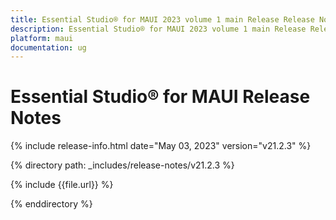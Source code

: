 ```yaml
---
title: Essential Studio® for MAUI 2023 volume 1 main Release Release Notes  
description: Essential Studio® for MAUI 2023 volume 1 main Release Release Notes  
platform: maui
documentation: ug
---
```


# Essential Studio® for MAUI Release Notes  

{% include release-info.html date="May 03, 2023"  version="v21.2.3" %} 

{% directory path: _includes/release-notes/v21.2.3 %}

{% include {{file.url}} %}

{% enddirectory %}

